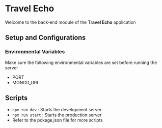 # Travel Echo

Welcome to the back-end module of the **Travel Echo** application

## Setup and Configurations

### Environmental Variables

Make sure the following environmental variables are set before running the server

- PORT 
- MONGO_URI


## Scripts

- `npm run dev` : Starts the development server
- `npm run start` : Starts the production server
- Refer to the pckage.json file for more scripts